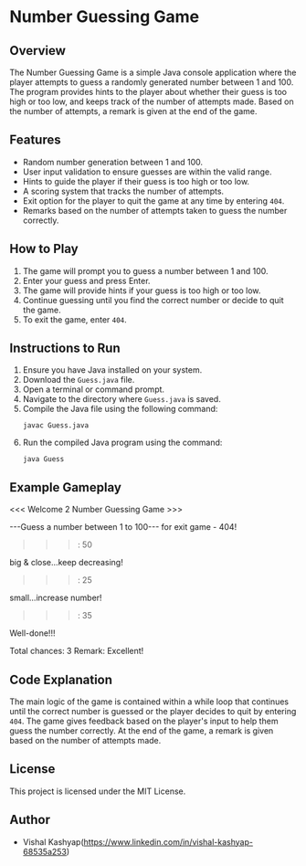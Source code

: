 # Number Guessing Game

## Overview
The Number Guessing Game is a simple Java console application where the player attempts to guess a randomly generated number between 1 and 100. The program provides hints to the player about whether their guess is too high or too low, and keeps track of the number of attempts made. Based on the number of attempts, a remark is given at the end of the game.

## Features
- Random number generation between 1 and 100.
- User input validation to ensure guesses are within the valid range.
- Hints to guide the player if their guess is too high or too low.
- A scoring system that tracks the number of attempts.
- Exit option for the player to quit the game at any time by entering `404`.
- Remarks based on the number of attempts taken to guess the number correctly.

## How to Play
1. The game will prompt you to guess a number between 1 and 100.
2. Enter your guess and press Enter.
3. The game will provide hints if your guess is too high or too low.
4. Continue guessing until you find the correct number or decide to quit the game.
5. To exit the game, enter `404`.

## Instructions to Run
1. Ensure you have Java installed on your system.
2. Download the `Guess.java` file.
3. Open a terminal or command prompt.
4. Navigate to the directory where `Guess.java` is saved.
5. Compile the Java file using the following command:
    ```
    javac Guess.java
    ```
6. Run the compiled Java program using the command:
    ```
    java Guess
    ```

## Example Gameplay
<<< Welcome 2 Number Guessing Game >>>

---Guess a number between 1 to 100---
for exit game - 404!
>>> : 50

big & close...keep decreasing!
>>> : 25

small...increase number!
>>> : 35

Well-done!!!

Total chances: 3
Remark: Excellent!


## Code Explanation
The main logic of the game is contained within a while loop that continues until the correct number is guessed or the player decides to quit by entering `404`. The game gives feedback based on the player's input to help them guess the number correctly. At the end of the game, a remark is given based on the number of attempts made.

## License
This project is licensed under the MIT License.

## Author
- Vishal Kashyap(https://www.linkedin.com/in/vishal-kashyap-68535a253)
